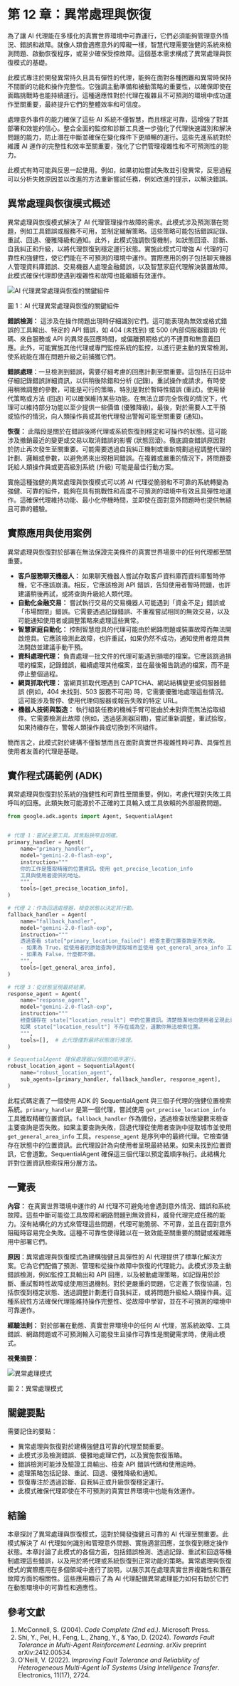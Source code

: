 # 第 12 章：異常處理與恢復

為了讓 AI 代理能在多樣化的真實世界環境中可靠運行，它們必須能夠管理意外情況、錯誤和故障。就像人類會適應意外的障礙一樣，智慧代理需要強健的系統來檢測問題、啟動恢復程序，或至少確保受控故障。這個基本需求構成了異常處理與恢復模式的基礎。

此模式專注於開發異常持久且具有彈性的代理，能夠在面對各種困難和異常時保持不間斷的功能和操作完整性。它強調主動準備和被動策略的重要性，以確保即使在面臨挑戰時也能持續運行。這種適應性對於代理在複雜且不可預測的環境中成功運作至關重要，最終提升它們的整體效率和可信度。

處理意外事件的能力確保了這些 AI 系統不僅智慧，而且穩定可靠，這增強了對其部署和效能的信心。整合全面的監控和診斷工具進一步強化了代理快速識別和解決問題的能力，防止潛在中斷並確保在變化條件下更順暢的運行。這些先進系統對於維護 AI 運作的完整性和效率至關重要，強化了它們管理複雜性和不可預測性的能力。

此模式有時可能與反思一起使用。例如，如果初始嘗試失敗並引發異常，反思過程可以分析失敗原因並以改進的方法重新嘗試任務，例如改進的提示，以解決錯誤。

## 異常處理與恢復模式概述

異常處理與恢復模式解決了 AI 代理管理操作故障的需求。此模式涉及預測潛在問題，例如工具錯誤或服務不可用，並制定緩解策略。這些策略可能包括錯誤記錄、重試、回退、優雅降級和通知。此外，此模式強調恢復機制，如狀態回滾、診斷、自我糾正和升級，以將代理恢復到穩定運行狀態。實施此模式可增強 AI 代理的可靠性和強健性，使它們能在不可預測的環境中運作。實際應用的例子包括聊天機器人管理資料庫錯誤、交易機器人處理金融錯誤，以及智慧家庭代理解決裝置故障。此模式確保代理即使遇到複雜性和故障也能繼續有效運作。

![AI 代理異常處理與恢復的關鍵組件](../assets/Key_Components_of_Exception_Handling_and_Recovery_for_AI_agents.png)

圖 1：AI 代理異常處理與恢復的關鍵組件

**錯誤檢測：** 這涉及在操作問題出現時仔細識別它們。這可能表現為無效或格式錯誤的工具輸出、特定的 API 錯誤，如 404 (未找到) 或 500 (內部伺服器錯誤) 代碼、來自服務或 API 的異常長回應時間，或偏離預期格式的不連貫和無意義回應。此外，可能實施其他代理或專門監控系統的監控，以進行更主動的異常檢測，使系統能在潛在問題升級之前捕獲它們。

**錯誤處理**：一旦檢測到錯誤，需要仔細考慮的回應計劃至關重要。這包括在日誌中仔細記錄錯誤詳細資訊，以供稍後除錯和分析 (記錄)。重試操作或請求，有時使用稍微調整的參數，可能是可行的策略，特別是對於暫時性錯誤 (重試)。使用替代策略或方法 (回退) 可以確保維持某些功能。在無法立即完全恢復的情況下，代理可以維持部分功能以至少提供一些價值 (優雅降級)。最後，對於需要人工干預或協作的情況，向人類操作員或其他代理發出警報可能至關重要 (通知)。

**恢復：** 此階段是關於在錯誤後將代理或系統恢復到穩定和可操作的狀態。這可能涉及撤銷最近的變更或交易以取消錯誤的影響 (狀態回滾)。徹底調查錯誤原因對於防止再次發生至關重要。可能需要透過自我糾正機制或重新規劃過程調整代理的計劃、邏輯或參數，以避免將來出現相同錯誤。在複雜或嚴重的情況下，將問題委託給人類操作員或更高級別系統 (升級) 可能是最佳行動方案。

實施這種強健的異常處理與恢復模式可以將 AI 代理從脆弱和不可靠的系統轉變為強健、可靠的組件，能夠在具有挑戰性和高度不可預測的環境中有效且具彈性地運作。這確保代理維持功能、最小化停機時間，並即使在面對意外問題時也提供無縫且可靠的體驗。

## 實際應用與使用案例

異常處理與恢復對於部署在無法保證完美條件的真實世界場景中的任何代理都至關重要。

* **客戶服務聊天機器人：** 如果聊天機器人嘗試存取客戶資料庫而資料庫暫時停機，它不應該崩潰。相反，它應該檢測 API 錯誤，告知使用者暫時問題，也許建議稍後再試，或將查詢升級給人類代理。
* **自動化金融交易：** 嘗試執行交易的交易機器人可能遇到「資金不足」錯誤或「市場關閉」錯誤。它需要透過記錄錯誤、不重複嘗試相同的無效交易，以及可能通知使用者或調整策略來處理這些異常。
* **智慧家庭自動化：** 控制智慧燈具的代理可能由於網路問題或裝置故障而無法開啟燈具。它應該檢測此故障，也許重試，如果仍然不成功，通知使用者燈具無法開啟並建議手動干預。
* **資料處理代理：** 負責處理一批文件的代理可能遇到損壞的檔案。它應該跳過損壞的檔案，記錄錯誤，繼續處理其他檔案，並在最後報告跳過的檔案，而不是停止整個過程。
* **網頁抓取代理：** 當網頁抓取代理遇到 CAPTCHA、網站結構變更或伺服器錯誤 (例如，404 未找到、503 服務不可用) 時，它需要優雅地處理這些情況。這可能涉及暫停、使用代理伺服器或報告失敗的特定 URL。
* **機器人技術與製造：** 執行組裝任務的機械手臂可能由於未對齊而無法拾取組件。它需要檢測此故障 (例如，透過感測器回饋)，嘗試重新調整，重試拾取，如果持續存在，警報人類操作員或切換到不同組件。

簡而言之，此模式對於建構不僅智慧而且在面對真實世界複雜性時可靠、具彈性且使用者友善的代理是基礎。

## 實作程式碼範例 (ADK)

異常處理與恢復對於系統的強健性和可靠性至關重要。例如，考慮代理對失敗工具呼叫的回應。此類失敗可能源於不正確的工具輸入或工具依賴的外部服務問題。

```python
from google.adk.agents import Agent, SequentialAgent


# 代理 1：嘗試主要工具。其焦點狹窄且明確。
primary_handler = Agent(
    name="primary_handler",
    model="gemini-2.0-flash-exp",
    instruction="""
    你的工作是獲取精確的位置資訊。使用 get_precise_location_info
    工具與使用者提供的地址。
    """,
    tools=[get_precise_location_info],
)

# 代理 2：作為回退處理器，檢查狀態以決定其行動。
fallback_handler = Agent(
    name="fallback_handler",
    model="gemini-2.0-flash-exp",
    instruction="""
    透過查看 state["primary_location_failed"] 檢查主要位置查詢是否失敗。
    - 如果為 True，從使用者的原始查詢中提取城市並使用 get_general_area_info 工具。
    - 如果為 False，什麼都不做。
    """,
    tools=[get_general_area_info],
)

# 代理 3：從狀態呈現最終結果。
response_agent = Agent(
    name="response_agent",
    model="gemini-2.0-flash-exp",
    instruction="""
    檢查儲存在 state["location_result"] 中的位置資訊。清楚簡潔地向使用者呈現此資訊。
    如果 state["location_result"] 不存在或為空，道歉你無法檢索位置。
    """,
    tools=[],  # 此代理僅對最終狀態進行推理。
)

# SequentialAgent 確保處理器以保證的順序運行。
robust_location_agent = SequentialAgent(
    name="robust_location_agent",
    sub_agents=[primary_handler, fallback_handler, response_agent],
)
```

此程式碼定義了一個使用 ADK 的 SequentialAgent 與三個子代理的強健位置檢索系統。`primary_handler` 是第一個代理，嘗試使用 `get_precise_location_info` 工具獲取精確位置資訊。`fallback_handler` 作為備份，透過檢查狀態變數來檢查主要查詢是否失敗。如果主要查詢失敗，回退代理從使用者查詢中提取城市並使用 `get_general_area_info` 工具。`response_agent` 是序列中的最終代理。它檢查儲存在狀態中的位置資訊。此代理設計為向使用者呈現最終結果。如果未找到位置資訊，它會道歉。SequentialAgent 確保這三個代理以預定義順序執行。此結構允許對位置資訊檢索採用分層方法。

## 一覽表

**內容：** 在真實世界環境中運作的 AI 代理不可避免地會遇到意外情況、錯誤和系統故障。這些中斷可能從工具故障和網路問題到無效資料，威脅代理完成任務的能力。沒有結構化的方式來管理這些問題，代理可能脆弱、不可靠，並且在面對意外阻礙時容易完全失敗。這種不可靠性使得難以在一致效能至關重要的關鍵或複雜應用中部署它們。

**原因**：異常處理與恢復模式為建構強健且具彈性的 AI 代理提供了標準化解決方案。它為它們配備了預測、管理和從操作故障中恢復的代理能力。此模式涉及主動錯誤檢測，例如監控工具輸出和 API 回應，以及被動處理策略，如記錄用於診斷、重試暫時性故障或使用回退機制。對於更嚴重的問題，它定義了恢復協議，包括恢復到穩定狀態、透過調整計劃進行自我糾正，或將問題升級給人類操作員。這種系統性方法確保代理能維持操作完整性、從故障中學習，並在不可預測的環境中可靠運作。

**經驗法則：** 對於部署在動態、真實世界環境中的任何 AI 代理，當系統故障、工具錯誤、網路問題或不可預測輸入可能發生且操作可靠性是關鍵需求時，使用此模式。

**視覺摘要：**

![異常處理模式](../assets/Exception_Handling_Pattern.png)

圖 2：異常處理模式

## 關鍵要點

需要記住的要點：

* 異常處理與恢復對於建構強健且可靠的代理至關重要。
* 此模式涉及檢測錯誤、優雅地處理它們，以及實施恢復策略。
* 錯誤檢測可能涉及驗證工具輸出、檢查 API 錯誤代碼和使用逾時。
* 處理策略包括記錄、重試、回退、優雅降級和通知。
* 恢復專注於透過診斷、自我糾正或升級恢復穩定運行。
* 此模式確保代理即使在不可預測的真實世界環境中也能有效運作。

## 結論

本章探討了異常處理與恢復模式，這對於開發強健且可靠的 AI 代理至關重要。此模式解決了 AI 代理如何識別和管理意外問題、實施適當回應，並恢復到穩定操作狀態。本章討論了此模式的各個方面，包括錯誤檢測、透過記錄、重試和回退等機制處理這些錯誤，以及用於將代理或系統恢復到正常功能的策略。異常處理與恢復模式的實際應用在多個領域中進行了說明，以展示其在處理真實世界複雜性和潛在故障方面的相關性。這些應用顯示了為 AI 代理配備異常處理能力如何有助於它們在動態環境中的可靠性和適應性。

## 參考文獻

1. McConnell, S. (2004). *Code Complete (2nd ed.)*. Microsoft Press.
2. Shi, Y., Pei, H., Feng, L., Zhang, Y., & Yao, D. (2024). *Towards Fault Tolerance in Multi-Agent Reinforcement Learning*. arXiv preprint arXiv:2412.00534.
3. O'Neill, V. (2022). *Improving Fault Tolerance and Reliability of Heterogeneous Multi-Agent IoT Systems Using Intelligence Transfer*. Electronics, 11(17), 2724.